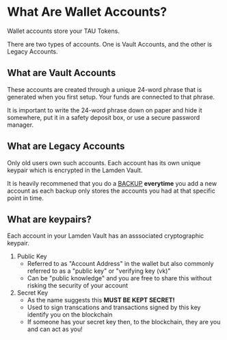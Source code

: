 
# What Are Wallet Accounts?


Wallet accounts store your TAU Tokens.

There are two types of accounts. One is Vault Accounts, and the other is Legacy Accounts.

## What are Vault Accounts

These accounts are created through a unique 24-word phrase that is generated when you first setup. Your funds are connected to that phrase.

It is important to write the 24-word phrase down on paper and hide it somewhere, put it in a safety deposit box, or use a secure password manager.

## What are Legacy Accounts

Only old users own such accounts. Each account has its own unique keypair which is encrypted in the Lamden Vault.

It is heavily recommened that you do a <u>[BACKUP](/docs/wallet/backup_overview)</u> **everytime** you add a new account as each backup only stores the accounts you had at that specific point in time.

## What are keypairs?
Each account in your Lamden Vault has an asssociated cryptographic keypair.
1. Public Key 
    - Referred to as "Account Address" in the wallet but also commonly referred to as a "public key" or "verifying key (vk)"
    - Can be "public knowledge" and you are free to share this without risking the security of your account
2. Secret Key
    - As the name suggests this **MUST BE KEPT SECRET!**
    - Used to sign transcations and transactions signed by this key identify you on the blockchain
    - If someone has your secret key then, to the blockchain, they are you and can act as you!